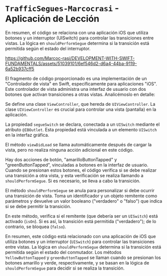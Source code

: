 # `TrafficSegues-Marcocrasi` - Aplicación de Lección

En resumen, el código se relaciona con una aplicación iOS que utiliza botones y un interruptor (UISwitch) para controlar las transiciones entre vistas. La lógica en `shouldPerformSegue` determina si la transición está permitida según el estado del interruptor.

https://github.com/Marcoc-rasi/DEVELOPMENT-WITH-SWIFT-FUNDAMENTALS/assets/51039101/6ef546d2-d6a4-44ba-9119-6a52b937cff5

El fragmento de código proporcionado es una implementación de un "Controlador de vista" en Swift, específicamente para aplicaciones "iOS". Este controlador de vista administra una interfaz de usuario con dos botones que activan transiciones a otras vistas. Analicémoslo en detalle:

Se define una clase `ViewController`, que hereda de `UIViewController`. La clase `UIViewController` es crucial para controlar una vista (pantalla) en la aplicación.

La propiedad `segueSwitch` se declara, conectada a un `UISwitch` mediante el atributo `@IBOutlet`. Esta propiedad está vinculada a un elemento `UISwitch` en la interfaz gráfica.

El método `viewDidLoad` se llama automáticamente después de cargar la vista, pero no realiza ninguna acción adicional en este código.

Hay dos acciones de botón, "amarilloButtonTapped" y "greenButtonTapped", vinculadas a botones en la interfaz de usuario. Cuando se presionan estos botones, el código verifica si se debe realizar una transición a otra vista, y esta verificación se realiza llamando a `shouldPerformSegue`. Si es necesario, se lleva a cabo la transición.

El método `shouldPerformSegue` se anula para personalizar si debe ocurrir una transición de vista. Toma un identificador y un objeto remitente como parámetros y devuelve un valor booleano ("verdadero" o "falso") que indica si se debe permitir la transición.

En este método, verifica si el remitente (que debería ser un `UISwitch`) está activado (`isOn`). Si es así, la transición está permitida ("verdadero"); de lo contrario, se bloquea (`falso`).

En resumen, este código está relacionado con una aplicación de iOS que utiliza botones y un interruptor (`UISwitch`) para controlar las transiciones entre vistas. La lógica en `shouldPerformSegue` determina si la transición está permitida según el estado del conmutador. Los métodos `YellowButtonTapped` y `greenButtonTapped` se llaman cuando se presionan los botones amarillo y verde, respectivamente, y se basan en la lógica de `shouldPerformSegue` para decidir si se realiza la transición.
